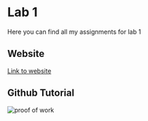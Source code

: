# Lab 1
Here you can find all my assignments for lab 1

## Website
[Link to website](https://github.com/AlejandroDeWolf/lab1-website)

## Github Tutorial
![proof of work](https://cdn.discordapp.com/attachments/819889118204133396/943918680729849956/unknown.png)